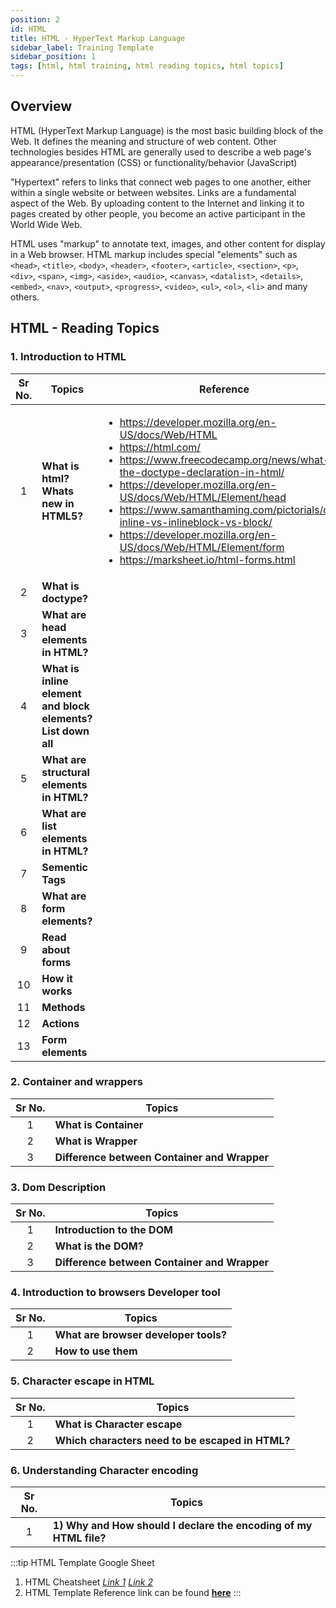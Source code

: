 ```yaml
---
position: 2
id: HTML
title: HTML - HyperText Markup Language
sidebar_label: Training Template
sidebar_position: 1
tags: [html, html training, html reading topics, html topics]
---
```


## Overview

HTML (HyperText Markup Language) is the most basic building block of the Web. It defines the meaning and structure of web content. Other technologies besides HTML are generally used to describe a web page's appearance/presentation (CSS) or functionality/behavior (JavaScript)

"Hypertext" refers to links that connect web pages to one another, either within a single website or between websites. Links are a fundamental aspect of the Web. By uploading content to the Internet and linking it to pages created by other people, you become an active participant in the World Wide Web.

HTML uses "markup" to annotate text, images, and other content for display in a Web browser. HTML markup includes special "elements" such as `<head>`, `<title>`, `<body>`, `<header>`, `<footer>`, `<article>`, `<section>`, `<p>`, `<div>`, `<span>`, `<img>`, `<aside>`, `<audio>`, `<canvas>`, `<datalist>`, `<details>`, `<embed>`, `<nav>`, `<output>`, `<progress>`, `<video>`, `<ul>`, `<ol>`, `<li>` and many others.

## **HTML - Reading Topics**

### 1. Introduction to HTML
Sr No. | Topics | Reference
:--: | ----- | ----- |
1 | **What is html? Whats new in HTML5?** | <ul><li>https://developer.mozilla.org/en-US/docs/Web/HTML</li><li>https://html.com/</li><li>https://www.freecodecamp.org/news/what-is-the-doctype-declaration-in-html/</li><li>https://developer.mozilla.org/en-US/docs/Web/HTML/Element/head</li><li>https://www.samanthaming.com/pictorials/css-inline-vs-inlineblock-vs-block/</li><li>https://developer.mozilla.org/en-US/docs/Web/HTML/Element/form</li><li>https://marksheet.io/html-forms.html</li></ul>
2 | **What is doctype?** |
3 | **What are head elements in HTML?** |
4 | **What is inline element and block elements? List down all** |
5 | **What are structural elements in HTML?** |
6 | **What are list elements in HTML?** |
7 | **Sementic Tags** |
8 | **What are form elements?** |
9 | **Read about forms** |
10 | **How it works** |
11 | **Methods** |
12 | **Actions** |
13 | **Form elements** |

### 2. Container and wrappers
Sr No. | Topics
:--: | ----- |
1 | **What is Container** 
2 | **What is Wrapper**
3 | **Difference between Container and Wrapper**

### 3. Dom Description
Sr No. | Topics
:--: | ----- |
1 | **Introduction to the DOM** 
2 | **What is the DOM?**
3 | **Difference between Container and Wrapper**

### 4. Introduction to browsers Developer tool
Sr No. | Topics
:--: | ----- |
1 | **What are browser developer tools?** 
2 | **How to use them**

### 5. Character escape in HTML
Sr No. | Topics
:--: | ----- |
1 | **What is Character escape** 
2 | **Which characters need to be escaped in HTML?**

### 6. Understanding Character encoding
Sr No. | Topics
:--: | ----- |
1 | **1) Why and How should I declare the encoding of my HTML file?** 

:::tip HTML Template Google Sheet
1. HTML Cheatsheet [*Link 1*](https://htmlcheatsheet.com/) [*Link 2*](https://html.com/wp-content/uploads/html-cheat-sheet.pdf)
2. HTML Template Reference link can be found [**here**](https://docs.google.com/spreadsheets/d/18vnt-qOtInzMr0LIMzgzOiHP-LPeJ3KjRfZzckeWtUc/edit#gid=0)
:::
